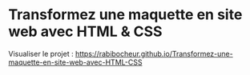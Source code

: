 # Transformez une maquette en site web avec HTML & CSS

Visualiser le projet : https://rabibocheur.github.io/Transformez-une-maquette-en-site-web-avec-HTML-CSS

